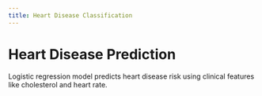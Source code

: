 ```yaml
---
title: Heart Disease Classification
---
```


# Heart Disease Prediction

Logistic regression model predicts heart disease risk using clinical features like cholesterol and heart rate.
